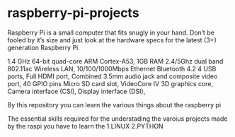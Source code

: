# raspberry-pi-projects

Raspberry Pi is a small computer that fits snugly in your hand. Don’t be fooled by it’s size and just look at the hardware specs for the latest (3+) generation Raspberry Pi.

1.4 GHz 64-bit quad-core ARM Cortex-A53, 1GB RAM
2.4/5Ghz dual band 802.11ac Wireless LAN, 10/100/1000Mbps Ethernet
Bluetooth 4.2
4 USB ports, Full HDMI port, Combined 3.5mm audio jack and composite video port, 40 GPIO pins
Micro SD card slot, VideoCore IV 3D graphics core, Camera interface (CSI), Display interface (DSI),



By this repository you can learn the various things about the raspberry pi 

The essential skills required for the understading the varoius projects made by the raspi you have to learn the 
1.LINUX
2.PYTHON


